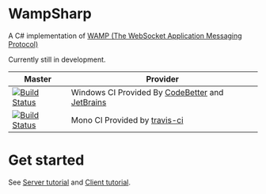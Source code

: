 WampSharp
=========


A C# implementation of [WAMP (The WebSocket Application Messaging Protocol)][WampLink]

Currently still in development.

Master | Provider
------ | --------
[![Build Status][WinImgMaster]][WinLinkMaster] | Windows CI Provided By [CodeBetter][] and [JetBrains][] 
[![Build Status][MonoImgMaster]][MonoLinkMaster] | Mono CI Provided by [travis-ci][] 

[WampLink]:http://wamp.ws

[WinImgMaster]:http://teamcity.codebetter.com/app/rest/builds/buildType:\(id:bt1059\)/statusIcon
[WinLinkMaster]:http://teamcity.codebetter.com/viewLog.html?buildTypeId=bt1059&buildId=lastFinished&guest=1
[MonoImgMaster]:https://travis-ci.org/darkl/WampSharp.png?branch=master
[MonoLinkMaster]:https://travis-ci.org/darkl/WampSharp

[JetBrains]:http://www.jetbrains.com/
[CodeBetter]:http://codebetter.com/
[travis-ci]:https://travis-ci.org/


Get started
===========


See [Server tutorial](https://github.com/darkl/WampSharp/wiki/Getting-started) and [Client tutorial](https://github.com/darkl/WampSharp/wiki/Getting-started-with-WAMP-client).
